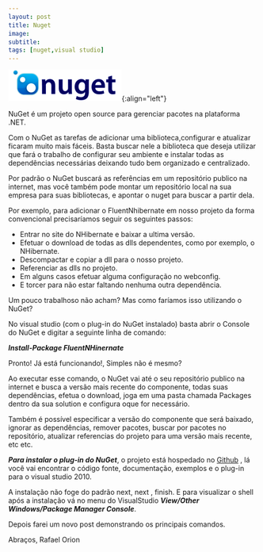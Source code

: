 ```yaml
---
layout: post
title: Nuget
image:
subtitle:
tags: [nuget,visual studio]
---
```



![Nuget](/img/posts/nuget.png){:align="left"}

NuGet é um projeto open source para gerenciar pacotes na plataforma .NET.

Com o NuGet as tarefas de adicionar uma biblioteca,configurar e atualizar ficaram muito mais fáceis.  Basta buscar nele a biblioteca que deseja utilizar que fará o trabalho de configurar seu ambiente e instalar todas as dependências necessárias deixando tudo bem organizado e centralizado.

Por padrão o NuGet buscará as referências em um repositório publico na internet, mas você também pode montar um repositório local na sua empresa para suas bibliotecas, e apontar o nuget para buscar a partir dela.

Por exemplo, para adicionar o FluentNhibernate em nosso projeto da forma convencional precisaríamos seguir os seguintes passos:

- Entrar no site do NHibernate e baixar a ultima versão.
- Efetuar o download de todas as dlls dependentes, como por exemplo, o NHibernate.
- Descompactar e copiar a dll para o nosso projeto.
- Referenciar as dlls no projeto.
- Em alguns casos efetuar alguma configuração no webconfig.
- E torcer para não estar faltando nenhuma outra dependência.

Um pouco trabalhoso não acham? Mas como faríamos isso utilizando o NuGet?

No visual studio (com o plug-in do NuGet instalado) basta abrir o Console do NuGet e digitar a seguinte linha de comando:

***Install-Package FluentNHinernate***

Pronto! Já está funcionando!, Simples não é mesmo?

Ao executar esse comando, o NuGet vai até o seu repositório publico na internet e busca a versão mais recente do componente, todas suas dependências, efetua o download, joga em uma pasta chamada Packages dentro da sua solution e configura oque for necessário.

Também é possível especificar a versão do componente que será baixado, ignorar as dependências, remover pacotes, buscar por pacotes no repositório, atualizar referencias do projeto para uma versão mais recente, etc etc.

***Para instalar o plug-in do NuGet***, o projeto está hospedado no [Github](https://github.com/nuget/home) , lá você vai encontrar o código fonte, documentação, exemplos e o plug-in para o visual studio 2010.

A instalação não foge do padrão next, next , finish. E para visualizar o shell após a instalação vá no menu do VisualStudio ***View/Other Windows/Package Manager Console***.

Depois farei um novo post demonstrando os principais comandos.

Abraços,
Rafael Orion

